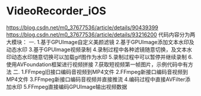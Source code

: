 # VideoRecorder_iOS
https://blog.csdn.net/m0_37677536/article/details/90439399  
https://blog.csdn.net/m0_37677536/article/details/93216200
代码内容分为两大模块：
一.
1.基于GPUImage自定义美颜滤镜
2.基于GPUImage添加文本水印及动态水印
3.基于GPUImage视频录制
4.录制过程中各种滤镜随意切换，及文本水印动态水印随意切换可以加载gif图作为水印
5.录制过程中可以暂停并继续录制
6.使用AVFoundation框架进行视频拼接
7.获取短视频第一帧图片，示例代码中有方法
二.
1.FFmpeg旧接口编码音视频到MP4文件
2.FFmpeg新接口编码音视频到MP4文件
3.FFmpeg新接口编码音视频并直接推流
4.编码过程中直接AVFilter添加水印
5.FFmpeg直接编码GPUImage输出视频数据
